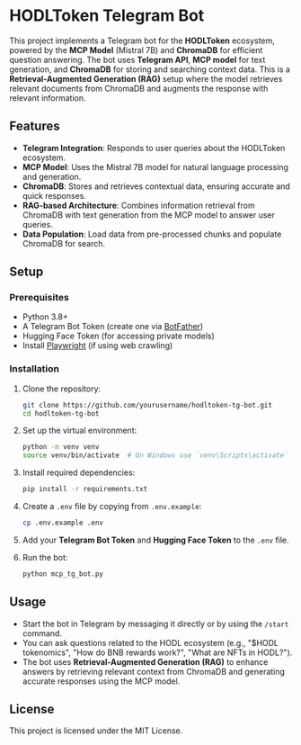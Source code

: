 # HODLToken Telegram Bot

This project implements a Telegram bot for the **HODLToken** ecosystem, powered by the **MCP Model** (Mistral 7B) and **ChromaDB** for efficient question answering. The bot uses **Telegram API**, **MCP model** for text generation, and **ChromaDB** for storing and searching context data. This is a **Retrieval-Augmented Generation (RAG)** setup where the model retrieves relevant documents from ChromaDB and augments the response with relevant information.

## Features

- **Telegram Integration**: Responds to user queries about the HODLToken ecosystem.
- **MCP Model**: Uses the Mistral 7B model for natural language processing and generation.
- **ChromaDB**: Stores and retrieves contextual data, ensuring accurate and quick responses.
- **RAG-based Architecture**: Combines information retrieval from ChromaDB with text generation from the MCP model to answer user queries.
- **Data Population**: Load data from pre-processed chunks and populate ChromaDB for search.

## Setup

### Prerequisites

- Python 3.8+
- A Telegram Bot Token (create one via [BotFather](https://core.telegram.org/bots#botfather))
- Hugging Face Token (for accessing private models)
- Install [Playwright](https://playwright.dev/) (if using web crawling)

### Installation

1. Clone the repository:
   ```bash
   git clone https://github.com/yourusername/hodltoken-tg-bot.git
   cd hodltoken-tg-bot
   ```

2. Set up the virtual environment:
   ```bash
   python -m venv venv
   source venv/bin/activate  # On Windows use `venv\Scripts\activate`
   ```

3. Install required dependencies:
   ```bash
   pip install -r requirements.txt
   ```

4. Create a `.env` file by copying from `.env.example`:
   ```bash
   cp .env.example .env
   ```

5. Add your **Telegram Bot Token** and **Hugging Face Token** to the `.env` file.

6. Run the bot:
   ```bash
   python mcp_tg_bot.py
   ```

## Usage

- Start the bot in Telegram by messaging it directly or by using the `/start` command.
- You can ask questions related to the HODL ecosystem (e.g., "\$HODL tokenomics", "How do BNB rewards work?", "What are NFTs in HODL?").
- The bot uses **Retrieval-Augmented Generation (RAG)** to enhance answers by retrieving relevant context from ChromaDB and generating accurate responses using the MCP model.


## License

This project is licensed under the MIT License.
